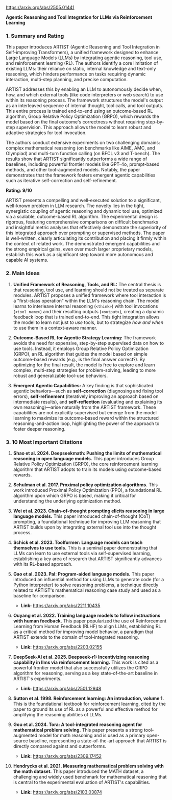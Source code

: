 https://arxiv.org/abs/2505.01441

**Agentic Reasoning and Tool Integration for LLMs via Reinforcement Learning**

### 1. Summary and Rating

This paper introduces ARTIST (Agentic Reasoning and Tool Integration in Self-improving Transformers), a unified framework designed to enhance Large Language Models (LLMs) by integrating agentic reasoning, tool use, and reinforcement learning (RL). The authors identify a core limitation of existing LLMs: their reliance on static, internal knowledge and text-only reasoning, which hinders performance on tasks requiring dynamic interaction, multi-step planning, and precise computation.

ARTIST addresses this by enabling an LLM to autonomously decide when, how, and which external tools (like code interpreters or web search) to use within its reasoning process. The framework structures the model's output as an interleaved sequence of internal thought, tool calls, and tool outputs. This entire process is trained end-to-end using an outcome-based RL algorithm, Group Relative Policy Optimization (GRPO), which rewards the model based on the final outcome's correctness without requiring step-by-step supervision. This approach allows the model to learn robust and adaptive strategies for tool invocation.

The authors conduct extensive experiments on two challenging domains: complex mathematical reasoning (on benchmarks like AIME, AMC, and Olympiad) and multi-turn function calling (on BFCL v3 and T-bench). The results show that ARTIST significantly outperforms a wide range of baselines, including powerful frontier models like GPT-4o, prompt-based methods, and other tool-augmented models. Notably, the paper demonstrates that the framework fosters emergent agentic capabilities such as iterative self-correction and self-refinement.

**Rating: 9/10**

ARTIST presents a compelling and well-executed solution to a significant, well-known problem in LLM research. The novelty lies in the tight, synergistic coupling of agentic reasoning and dynamic tool use, optimized via a scalable, outcome-based RL algorithm. The experimental design is rigorous, featuring comprehensive comparisons on difficult benchmarks and insightful metric analyses that effectively demonstrate the superiority of this integrated approach over prompting or supervised methods. The paper is well-written, clearly articulating its contribution and placing it firmly within the context of related work. The demonstrated emergent capabilities and the strong empirical gains, even over much larger proprietary models, establish this work as a significant step toward more autonomous and capable AI systems.

### 2. Main Ideas

1.  **Unified Framework of Reasoning, Tools, and RL:** The central thesis is that reasoning, tool use, and learning should not be treated as separate modules. ARTIST proposes a unified framework where tool interaction is a "first-class operation" within the LLM's reasoning chain. The model learns to interleave internal reasoning (`<think>`) with tool invocations (`<tool_name>`) and their resulting outputs (`<output>`), creating a dynamic feedback loop that is trained end-to-end. This tight integration allows the model to learn not just *to use* tools, but to strategize *how and when* to use them in a context-aware manner.

2.  **Outcome-Based RL for Agentic Strategy Learning:** The framework avoids the need for expensive, step-by-step supervised data on how to use tools. Instead, it employs Group Relative Policy Optimization (GRPO), an RL algorithm that guides the model based on simple outcome-based rewards (e.g., is the final answer correct?). By optimizing for the final result, the model is free to explore and learn complex, multi-step strategies for problem-solving, leading to more robust and generalizable tool-use behaviors.

3.  **Emergent Agentic Capabilities:** A key finding is that sophisticated agentic behaviors—such as **self-correction** (diagnosing and fixing tool errors), **self-refinement** (iteratively improving an approach based on intermediate results), and **self-reflection** (evaluating and explaining its own reasoning)—arise naturally from the ARTIST framework. These capabilities are not explicitly supervised but emerge from the model learning to maximize its outcome-based reward within the structured reasoning-and-action loop, highlighting the power of the approach to foster deeper reasoning.

### 3. 10 Most Important Citations

1.  **Shao et al. 2024. Deepseekmath: Pushing the limits of mathematical reasoning in open language models.**
    This paper introduces Group Relative Policy Optimization (GRPO), the core reinforcement learning algorithm that ARTIST adopts to train its models using outcome-based rewards.

2.  **Schulman et al. 2017. Proximal policy optimization algorithms.**
    This work introduced Proximal Policy Optimization (PPO), a foundational RL algorithm upon which GRPO is based, making it critical for understanding the underlying optimization method.

3.  **Wei et al. 2023. Chain-of-thought prompting elicits reasoning in large language models.**
    This paper introduced chain-of-thought (CoT) prompting, a foundational technique for improving LLM reasoning that ARTIST builds upon by integrating external tool use into the thought process.

4.  **Schick et al. 2023. Toolformer: Language models can teach themselves to use tools.**
    This is a seminal paper demonstrating that LLMs can learn to use external tools via self-supervised learning, establishing a key area of research that ARTIST significantly advances with its RL-based approach.

5.  **Gao et al. 2023. Pal: Program-aided language models.**
    This paper introduced an influential method for using LLMs to generate code (for a Python interpreter) to solve reasoning problems, a technique directly related to ARTIST's mathematical reasoning case study and used as a baseline for comparison.
    *   **Link:** https://arxiv.org/abs/2211.10435

6.  **Ouyang et al. 2022. Training language models to follow instructions with human feedback.**
    This paper popularized the use of Reinforcement Learning from Human Feedback (RLHF) to align LLMs, establishing RL as a critical method for improving model behavior, a paradigm that ARTIST extends to the domain of tool-integrated reasoning.
    *   **Link:** https://arxiv.org/abs/2203.02155

7.  **DeepSeek-AI et al. 2025. Deepseek-r1: Incentivizing reasoning capability in llms via reinforcement learning.**
    This work is cited as a powerful frontier model that also successfully utilizes the GRPO algorithm for reasoning, serving as a key state-of-the-art baseline in ARTIST's experiments.
    *   **Link:** https://arxiv.org/abs/2501.12948

8.  **Sutton et al. 1998. Reinforcement learning: An introduction, volume 1.**
    This is the foundational textbook for reinforcement learning, cited by the paper to ground its use of RL as a powerful and effective method for amplifying the reasoning abilities of LLMs.

9.  **Gou et al. 2024. Tora: A tool-integrated reasoning agent for mathematical problem solving.**
    This paper presents a strong tool-augmented model for math reasoning and is used as a primary open-source baseline, representing a state-of-the-art approach that ARTIST is directly compared against and outperforms.
    *   **Link:** https://arxiv.org/abs/2309.17452

10. **Hendrycks et al. 2021. Measuring mathematical problem solving with the math dataset.**
    This paper introduced the MATH dataset, a challenging and widely used benchmark for mathematical reasoning that is central to the experimental evaluation of ARTIST's capabilities.
    *   **Link:** https://arxiv.org/abs/2103.03874
